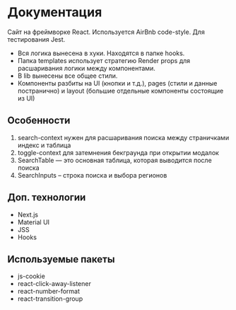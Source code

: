 # Документация
Сайт на фреймворке React. Используется AirBnb code-style. Для тестирования Jest. 
- Вся логика вынесена в хуки. Находятся в папке hooks.
- Папка templates использует стратегию Render props для расшаривания логики между компонентами.
- В lib вынесены все общее стили.
- Компоненты разбиты на UI (кнопки и т.д.), pages (стили и данные постранично) и layout (большие отдельные компоненты состоящие из UI)

## Особенности
1. search-context нужен для расшаривания поиска между страничками индекс и таблица
2. toggle-context для затемнения бекграунда при открытии модалок
3. SearchTable — это основная таблица, которая выводится после поиска
4. SearchInputs – строка поиска и выбора регионов

## Доп. технологии
- Next.js
- Material UI
- JSS
- Hooks

## Используемые пакеты
- js-cookie
- react-click-away-listener
- react-number-format
- react-transition-group
